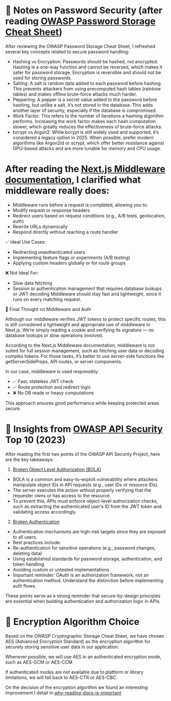 # 🔐 Notes on Password Security (after reading [OWASP Password Storage Cheat Sheet](https://cheatsheetseries.owasp.org/cheatsheets/Password_Storage_Cheat_Sheet.html))

After reviewing the OWASP Password Storage Cheat Sheet, I refreshed several key concepts related to secure password handling:

- Hashing vs Encryption: Passwords should be hashed, not encrypted. Hashing is a one-way function and cannot be reversed, which makes it safer for password storage. Encryption is reversible and should not be used for storing passwords.
- Salting: A salt is random data added to each password before hashing. This prevents attackers from using precomputed hash tables (rainbow tables) and makes offline brute-force attacks much harder.
- Peppering: A pepper is a secret value added to the password before hashing, but unlike a salt, it’s not stored in the database. This adds another layer of security, especially if the database is compromised.
- Work Factor: This refers to the number of iterations a hashing algorithm performs. Increasing the work factor makes each hash computation slower, which greatly reduces the effectiveness of brute-force attacks.
- bcrypt vs Argon2: While bcrypt is still widely used and supported, it’s considered a legacy option in 2025. When possible, prefer modern algorithms like Argon2id or scrypt, which offer better resistance against GPU-based attacks and are more tunable for memory and CPU usage.

# After reading the [Next.js Middleware documentation](https://nextjs.org/docs/app/building-your-application/routing/middleware), I clarified what middleware really does:

- Middleware runs before a request is completed, allowing you to:
- Modify request or response headers
- Redirect users based on request conditions (e.g., A/B tests, geolocation, auth)
- Rewrite URLs dynamically
- Respond directly without reaching a route handler

✅ Ideal Use Cases:

- Redirecting unauthenticated users
- Implementing feature flags or experiments (A/B testing)
- Applying custom headers globally or for route groups

❌ Not Ideal For:

- Slow data fetching
- Session or authentication management that requires database lookups or JWT decoding
  Middleware should stay fast and lightweight, since it runs on every matching request.

🧠 Final Thought on Middleware and Auth

Although our middleware verifies JWT tokens to protect specific routes, this is still considered a lightweight and appropriate use of middleware in Next.js. We’re simply reading a cookie and verifying its signature — no database lookups or slow operations involved.

According to the Next.js Middleware documentation, middleware is not suited for full session management, such as fetching user data or decoding complex tokens. For those tasks, it’s better to use server-side functions like getServerSideProps, API routes, or server components.

In our case, middleware is used responsibly:

- ✅ Fast, stateless JWT check
- ✅ Route protection and redirect logic
- ❌ No DB reads or heavy computations

This approach ensures good performance while keeping protected areas secure.

# 🔐 Insights from [OWASP API Security](https://owasp.org/www-project-api-security/) Top 10 (2023)

After reading the first two points of the OWASP API Security Project, here are the key takeaways:

1. [Broken Object Level Authorization (BOLA)](https://owasp.org/API-Security/editions/2023/en/0xa2-broken-authentication/)

- BOLA is a common and easy-to-exploit vulnerability where attackers manipulate object IDs in API requests (e.g., user IDs or resource IDs).
- The server executes the action without properly verifying that the requester owns or has access to the resource.
- To prevent this, APIs must enforce object-level authorization checks, such as extracting the authenticated user’s ID from the JWT token and validating access accordingly.

2. [Broken Authentication](https://owasp.org/API-Security/editions/2023/en/0xa2-broken-authentication/)

- Authentication mechanisms are high-risk targets since they are exposed to all users.
- Best practices include:
- Re-authentication for sensitive operations (e.g., password changes, deleting data)
- Using established standards for password storage, authentication, and token handling
- Avoiding custom or untested implementations
- Important reminder: OAuth is an authorization framework, not an authentication method. Understand the distinction before implementing auth flows.

These points serve as a strong reminder that secure-by-design principles are essential when building authentication and authorization logic in APIs.

# 🔐 Encryption Algorithm Choice

Based on the OWASP Cryptographic Storage Cheat Sheet, we have chosen AES (Advanced Encryption Standard) as the encryption algorithm for securely storing sensitive user data in our application.

Whenever possible, we will use AES in an authenticated encryption mode, such as AES-GCM or AES-CCM

If authenticated modes are not available due to platform or library limitations, we will fall back to AES-CTR or AES-CBC.

On the decision of the encryption algorithm we found an interesting improvement I detail in [why-reading-docs-is-important](./why-reading-docs-is-important.md)
